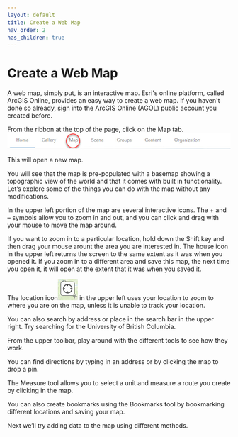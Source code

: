 ```yaml
---
layout: default
title: Create a Web Map
nav_order: 2
has_children: true
---
```


# Create a Web Map
A web map, simply put, is an interactive map. Esri's online platform, called ArcGIS Online, provides an easy way to create a web map. If you haven't done so already, sign into the ArcGIS Online (AGOL) public account you created before. 

From the ribbon at the top of the page, click on the Map tab. ![Map tab](https://raw.githubusercontent.com/fiddleHeads/intro-AGOL/master/homeRibbon.jpg)

This will open a new map.

You will see that the map is pre-populated with a basemap showing a topographic view of the world and that it comes with built in functionality. Let’s explore some of the things you can do with the map without any modifications.

In the upper left portion of the map are several interactive icons. The + and – symbols allow you to zoom in and out, and you can click and drag with your mouse to move the map around. 

If you want to zoom in to a particular location, hold down the Shift key and then drag your mouse arount the area you are interested in. 
The house icon in the upper left returns the screen to the same extent as it was when you opened it. If you zoom in to a different area and save this map, the next time you open it, it will open at the extent that it was when you saved it.

The location icon![The location icon](https://raw.githubusercontent.com/fiddleHeads/intro-AGOL/master/locationButton.jpg) in the upper left uses your location to zoom to where you are on the map, unless it is unable to track your location. 

You can also search by address or place in the search bar in the upper right. Try searching for the University of British Columbia.

From the upper toolbar, play around with the different tools to see how they work. 

You can find directions by typing in an address or by clicking the map to drop a pin.

The Measure tool allows you to select a unit and measure a route you create by clicking in the map.

You can also create bookmarks using the Bookmarks tool by bookmarking different locations and saving your map.

Next we’ll try adding data to the map using different methods.


